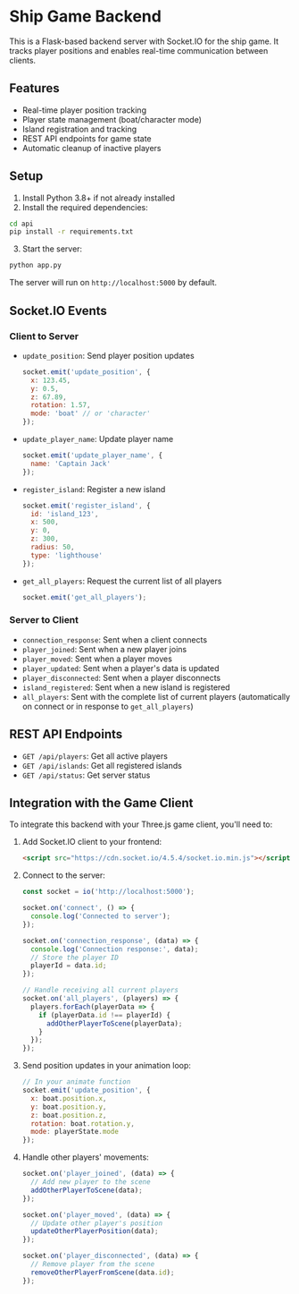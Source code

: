 # Ship Game Backend

This is a Flask-based backend server with Socket.IO for the ship game. It tracks player positions and enables real-time communication between clients.

## Features

- Real-time player position tracking
- Player state management (boat/character mode)
- Island registration and tracking
- REST API endpoints for game state
- Automatic cleanup of inactive players

## Setup

1. Install Python 3.8+ if not already installed
2. Install the required dependencies:

```bash
cd api
pip install -r requirements.txt
```

3. Start the server:

```bash
python app.py
```

The server will run on `http://localhost:5000` by default.

## Socket.IO Events

### Client to Server

- `update_position`: Send player position updates
  ```javascript
  socket.emit('update_position', {
    x: 123.45,
    y: 0.5,
    z: 67.89,
    rotation: 1.57,
    mode: 'boat' // or 'character'
  });
  ```

- `update_player_name`: Update player name
  ```javascript
  socket.emit('update_player_name', {
    name: 'Captain Jack'
  });
  ```

- `register_island`: Register a new island
  ```javascript
  socket.emit('register_island', {
    id: 'island_123',
    x: 500,
    y: 0,
    z: 300,
    radius: 50,
    type: 'lighthouse'
  });
  ```

- `get_all_players`: Request the current list of all players
  ```javascript
  socket.emit('get_all_players');
  ```

### Server to Client

- `connection_response`: Sent when a client connects
- `player_joined`: Sent when a new player joins
- `player_moved`: Sent when a player moves
- `player_updated`: Sent when a player's data is updated
- `player_disconnected`: Sent when a player disconnects
- `island_registered`: Sent when a new island is registered
- `all_players`: Sent with the complete list of current players (automatically on connect or in response to `get_all_players`)

## REST API Endpoints

- `GET /api/players`: Get all active players
- `GET /api/islands`: Get all registered islands
- `GET /api/status`: Get server status

## Integration with the Game Client

To integrate this backend with your Three.js game client, you'll need to:

1. Add Socket.IO client to your frontend:
   ```html
   <script src="https://cdn.socket.io/4.5.4/socket.io.min.js"></script>
   ```

2. Connect to the server:
   ```javascript
   const socket = io('http://localhost:5000');
   
   socket.on('connect', () => {
     console.log('Connected to server');
   });
   
   socket.on('connection_response', (data) => {
     console.log('Connection response:', data);
     // Store the player ID
     playerId = data.id;
   });
   
   // Handle receiving all current players
   socket.on('all_players', (players) => {
     players.forEach(playerData => {
       if (playerData.id !== playerId) {
         addOtherPlayerToScene(playerData);
       }
     });
   });
   ```

3. Send position updates in your animation loop:
   ```javascript
   // In your animate function
   socket.emit('update_position', {
     x: boat.position.x,
     y: boat.position.y,
     z: boat.position.z,
     rotation: boat.rotation.y,
     mode: playerState.mode
   });
   ```

4. Handle other players' movements:
   ```javascript
   socket.on('player_joined', (data) => {
     // Add new player to the scene
     addOtherPlayerToScene(data);
   });
   
   socket.on('player_moved', (data) => {
     // Update other player's position
     updateOtherPlayerPosition(data);
   });
   
   socket.on('player_disconnected', (data) => {
     // Remove player from the scene
     removeOtherPlayerFromScene(data.id);
   });
   ``` 
